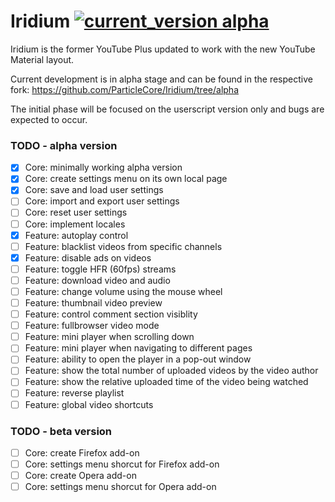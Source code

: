 # Iridium [![current_version alpha](https://img.shields.io/badge/current_version-alpha-blue.svg)](https://github.com/ParticleCore/Iridium/tree/alpha)

Iridium is the former YouTube Plus updated to work with the new YouTube Material layout.

Current development is in alpha stage and can be found in the respective fork: https://github.com/ParticleCore/Iridium/tree/alpha

The initial phase will be focused on the userscript version only and bugs are expected to occur.

### TODO - alpha version

- [x] Core: minimally working alpha version
- [x] Core: create settings menu on its own local page
- [x] Core: save and load user settings
- [ ] Core: import and export user settings
- [ ] Core: reset user settings
- [ ] Core: implement locales
- [x] Feature: autoplay control
- [ ] Feature: blacklist videos from specific channels
- [x] Feature: disable ads on videos
- [ ] Feature: toggle HFR (60fps) streams
- [ ] Feature: download video and audio
- [ ] Feature: change volume using the mouse wheel
- [ ] Feature: thumbnail video preview
- [ ] Feature: control comment section visiblity
- [ ] Feature: fullbrowser video mode
- [ ] Feature: mini player when scrolling down
- [ ] Feature: mini player when navigating to different pages
- [ ] Feature: ability to open the player in a pop-out window
- [ ] Feature: show the total number of uploaded videos by the video author
- [ ] Feature: show the relative uploaded time of the video being watched
- [ ] Feature: reverse playlist
- [ ] Feature: global video shortcuts

### TODO - beta version

- [ ] Core: create Firefox add-on
- [ ] Core: settings menu shorcut for Firefox add-on
- [ ] Core: create Opera add-on
- [ ] Core: settings menu shorcut for Opera add-on
